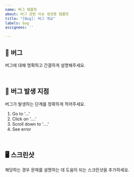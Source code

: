 ```yaml
---
name: 버그 템플릿
about: 버그 관련 이슈 생성용 템플릿
title: "[Bug]: 버그 개요"
labels: bug
assignees: ''

---
```


## 📌 버그
버그에 대해 명확하고 간결하게 설명해주세요.

<br/>

## 🚧 버그 발생 지점
버그가 발생하는 단계를 정확하게 적어주세요.
1. Go to '...'
2. Click on '....'
3. Scroll down to '....'
4. See error

<br/>

## 🖥️ 스크린샷
해당하는 경우 문제를 설명하는 데 도움이 되는 스크린샷을 추가하세요.

<br/>
